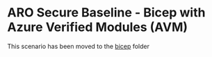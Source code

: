 # ARO Secure Baseline - Bicep with Azure Verified Modules (AVM)

This scenario has been moved to the [bicep](../bicep/) folder